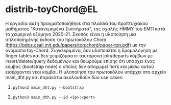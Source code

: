 # distrib-toyChord@EL

Η εργασία αυτή πραγματοποιήθηκε στα πλαίσια του προπτυχιακού μαθήματος "Κατανεμημένα Συστήματα", της σχολής ΗΜΜΥ του ΕΜΠ κατά το χειμερινό εξάμηνο 2020-21. Σκοπός είναι η υλοποίηση μια απλοποίημένης έκδοση του πρωτοκόλου Chord (<https://pdos.csail.mit.edu/papers/ton:chord/paper-ton.pdf>) με την ονομασία toy-Chord. Συγκεκριμένα, δεν υλοποιείται η δρομολόγηση με finger tables και δεν χειριζόμαστε ταυτόρονα join/departs κόμβων με insert/delete/query δεδομένων και θεωρούμε επίσης ότι υπάρχει ένας κόμβος (bootstrap node) ο οποίος δεν αποχωρεί ποτέ και μέσω αυτού εισέρχονται νέοι κόμβοι. Η υλοποίηση του πρωτοκόλου υπάρχει στο αρχείο main_dht.py και παρακάτω ακολουθούν δύο use cases:

1) ``` python3 main_dht.py --bootstrap ```

2) ``` python3 main_dth.py --id <ip>:<port> ```

